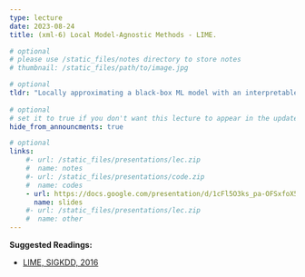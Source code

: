 ```yaml
---
type: lecture
date: 2023-08-24
title: (xml-6) Local Model-Agnostic Methods - LIME.

# optional
# please use /static_files/notes directory to store notes
# thumbnail: /static_files/path/to/image.jpg

# optional
tldr: "Locally approximating a black-box ML model with an interpretable surrogate"
  
# optional
# set it to true if you don't want this lecture to appear in the updates section
hide_from_announcments: true

# optional
links: 
    #- url: /static_files/presentations/lec.zip
    #  name: notes
    #- url: /static_files/presentations/code.zip
    #  name: codes
    - url: https://docs.google.com/presentation/d/1cFl5O3ks_pa-OFSxfoX5NyIlGDL5yg4n5iVdtkV-bo8/edit?usp=sharing
      name: slides
    #- url: /static_files/presentations/lec.zip
    #  name: other
---
```


**Suggested Readings:**
- [LIME, SIGKDD, 2016](https://arxiv.org/abs/1602.04938)
